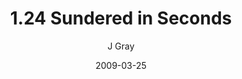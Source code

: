 ---
title: '1.24 Sundered in Seconds'
alt: 'Mysteries of the Arcana'
date: '2009-03-25'
author: 'J Gray'
artist: 'Keira'
chapter: '1 More Heavens and Earths'
filler: false
---